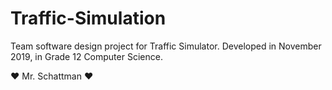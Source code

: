 # Traffic-Simulation
Team software design project for Traffic Simulator.
Developed in November 2019, in Grade 12 Computer Science.

❤️ Mr. Schattman ❤️
